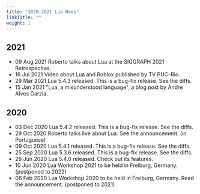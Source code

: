 ```yaml
---
title: "2020-2021 Lua News"
linkTitle: ""
weight: 1
---
```


## 2021

- 09 Aug 2021 Roberto talks about Lua at the SIGGRAPH 2021 Retrospective.
- 16 Jul 2021 Video about Lua and Roblox published by TV PUC-Rio.
- 29 Mar 2021 Lua 5.4.3 released. This is a bug-fix release. See the diffs.
- 15 Jan 2021 "Lua, a misunderstood language", a blog post by Andre Alves Garzia.

## 2020

- 03 Dec 2020 Lua 5.4.2 released. This is a bug-fix release. See the diffs.
- 29 Oct 2020 Roberto talks live about Lua. See the announcement. (in Portuguese)
- 09 Oct 2020 Lua 5.4.1 released. This is a bug-fix release. See the diffs.
- 25 Sep 2020 Lua 5.3.6 released. This is a bug-fix release. See the diffs.
- 29 Jun 2020 Lua 5.4.0 released. Check out its features.
- 10 Jun 2020 Lua Workshop 2021 to be held in Freiburg, Germany. (postponed to 2022)
- 06 Feb 2020 Lua Workshop 2020 to be held in Freiburg, Germany. Read the announcement. (postponed to 2021)

